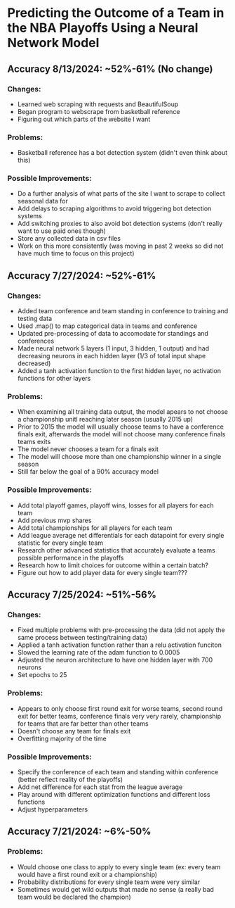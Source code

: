 # Predicting the Outcome of a Team in the NBA Playoffs Using a Neural Network Model
## Accuracy 8/13/2024: ~52%-61% (No change)
### Changes:
- Learned web scraping with requests and BeautifulSoup
- Began program to webscrape from basketball reference
- Figuring out which parts of the website I want

### Problems:
- Basketball reference has a bot detection system (didn't even think about this)

### Possible Improvements:
- Do a further analysis of what parts of the site I want to scrape to collect seasonal data for
- Add delays to scraping algorithms to avoid triggering bot detection systems
- Add switching proxies to also avoid bot detection systems (don't really want to use paid ones though)
- Store any collected data in csv files
- Work on this more consistently (was moving in past 2 weeks so did not have much time to focus on this project)

## Accuracy 7/27/2024: ~52%-61%
### Changes:
- Added team conference and team standing in conference to training and testing data
- Used .map() to map categorical data in teams and conference
- Updated pre-processing of data to accomodate for standings and conferences
- Made neural network 5 layers (1 input, 3 hidden, 1 output) and had decreasing neurons in each hidden layer (1/3 of total input shape decreased)
- Added a tanh activation function to the first hidden layer, no activation functions for other layers

### Problems:
- When examining all training data output, the model apears to not choose a championship unitl reaching later season (usually 2015 up)
- Prior to 2015 the model will usually choose teams to have a conference finals exit, afterwards the model will not choose many conference finals teams exits
- The model never chooses a team for a finals exit
- The model will choose more than one championship winner in a single season
- Still far below the goal of a 90% accuracy model

### Possible Improvements:
- Add total playoff games, playoff wins, losses for all players for each team
- Add previous mvp shares
- Add total championships for all players for each team
- Add league average net differentials for each datapoint for every single statistic for every single team
- Research other advanced statistics that accurately evaluate a teams possible performance in the playoffs
- Research how to limit choices for outcome within a certain batch?
- Figure out how to add player data for every single team???

## Accuracy 7/25/2024: ~51%-56%
### Changes:
- Fixed multiple problems with pre-processing the data (did not apply the same process between testing/training data)
- Applied a tanh activation function rather than a relu activation funciton
- Slowed the learning rate of the adam function to 0.0005
- Adjusted the neuron architecture to have one hidden layer with 700 neurons
- Set epochs to 25

### Problems:
- Appears to only choose first round exit for worse teams, second round exit for better teams, conference finals very very rarely, championship for teams that are far better than other teams
- Doesn't choose any team for finals exit
- Overfitting majority of the time

### Possible Improvements:
- Specify the conference of each team and standing within conference (better reflect reality of the playoffs)
- Add net difference for each stat from the league average
- Play around with different optimization functions and different loss functions
- Adjust hyperparameters

## Accuracy 7/21/2024: ~6%-50%
### Problems:
- Would choose one class to apply to every single team (ex: every team would have a first round exit or a championship)
- Probability distributions for every single team were very similar
- Sometimes would get wild outputs that made no sense (a really bad team would be declared the champion)
